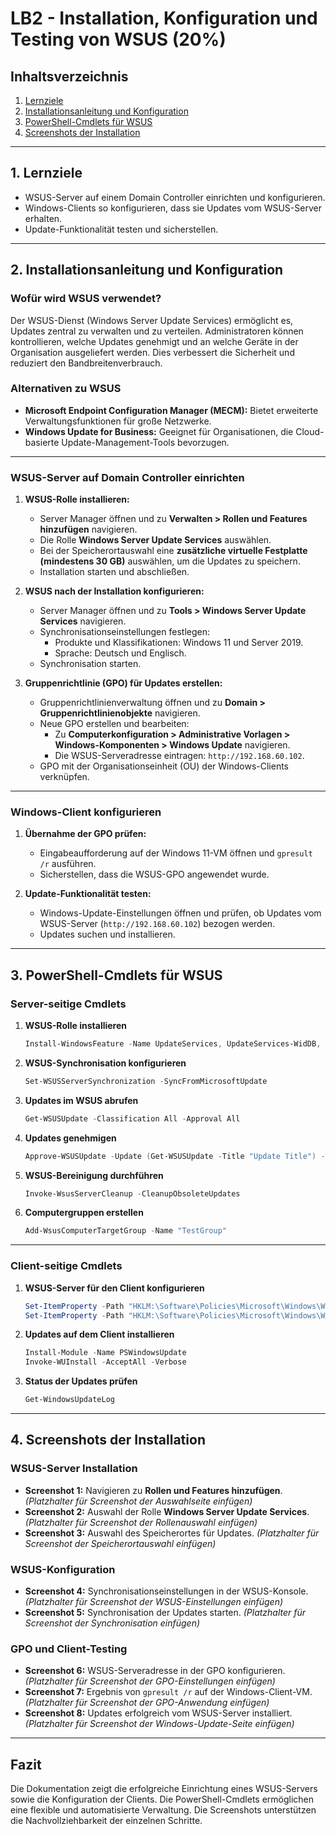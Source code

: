 
# LB2 - Installation, Konfiguration und Testing von WSUS (20%)

## Inhaltsverzeichnis
1. [Lernziele](#lernziele)
2. [Installationsanleitung und Konfiguration](#installationsanleitung-und-konfiguration)
3. [PowerShell-Cmdlets für WSUS](#powershell-cmdlets-für-wsus)
4. [Screenshots der Installation](#screenshots-der-installation)

---

## 1. Lernziele

- WSUS-Server auf einem Domain Controller einrichten und konfigurieren.
- Windows-Clients so konfigurieren, dass sie Updates vom WSUS-Server erhalten.
- Update-Funktionalität testen und sicherstellen.

---

## 2. Installationsanleitung und Konfiguration

### **Wofür wird WSUS verwendet?**
Der WSUS-Dienst (Windows Server Update Services) ermöglicht es, Updates zentral zu verwalten und zu verteilen. Administratoren können kontrollieren, welche Updates genehmigt und an welche Geräte in der Organisation ausgeliefert werden. Dies verbessert die Sicherheit und reduziert den Bandbreitenverbrauch.

### **Alternativen zu WSUS**
- **Microsoft Endpoint Configuration Manager (MECM):** Bietet erweiterte Verwaltungsfunktionen für große Netzwerke.
- **Windows Update for Business:** Geeignet für Organisationen, die Cloud-basierte Update-Management-Tools bevorzugen.

---

### **WSUS-Server auf Domain Controller einrichten**

1. **WSUS-Rolle installieren:**
   - Server Manager öffnen und zu **Verwalten > Rollen und Features hinzufügen** navigieren.
   - Die Rolle **Windows Server Update Services** auswählen.
   - Bei der Speicherortauswahl eine **zusätzliche virtuelle Festplatte (mindestens 30 GB)** auswählen, um die Updates zu speichern.
   - Installation starten und abschließen.

2. **WSUS nach der Installation konfigurieren:**
   - Server Manager öffnen und zu **Tools > Windows Server Update Services** navigieren.
   - Synchronisationseinstellungen festlegen:
     - Produkte und Klassifikationen: Windows 11 und Server 2019.
     - Sprache: Deutsch und Englisch.
   - Synchronisation starten.

3. **Gruppenrichtlinie (GPO) für Updates erstellen:**
   - Gruppenrichtlinienverwaltung öffnen und zu **Domain > Gruppenrichtlinienobjekte** navigieren.
   - Neue GPO erstellen und bearbeiten:
     - Zu **Computerkonfiguration > Administrative Vorlagen > Windows-Komponenten > Windows Update** navigieren.
     - Die WSUS-Serveradresse eintragen: `http://192.168.60.102`.
   - GPO mit der Organisationseinheit (OU) der Windows-Clients verknüpfen.

---

### **Windows-Client konfigurieren**

1. **Übernahme der GPO prüfen:**
   - Eingabeaufforderung auf der Windows 11-VM öffnen und `gpresult /r` ausführen.
   - Sicherstellen, dass die WSUS-GPO angewendet wurde.

2. **Update-Funktionalität testen:**
   - Windows-Update-Einstellungen öffnen und prüfen, ob Updates vom WSUS-Server (`http://192.168.60.102`) bezogen werden.
   - Updates suchen und installieren.

---

## 3. PowerShell-Cmdlets für WSUS

### **Server-seitige Cmdlets**
1. **WSUS-Rolle installieren**
   ```powershell
   Install-WindowsFeature -Name UpdateServices, UpdateServices-WidDB, UpdateServices-RSAT -IncludeManagementTools
   ```

2. **WSUS-Synchronisation konfigurieren**
   ```powershell
   Set-WSUSServerSynchronization -SyncFromMicrosoftUpdate
   ```

3. **Updates im WSUS abrufen**
   ```powershell
   Get-WSUSUpdate -Classification All -Approval All
   ```

4. **Updates genehmigen**
   ```powershell
   Approve-WSUSUpdate -Update (Get-WSUSUpdate -Title "Update Title") -TargetGroupName "All Computers"
   ```

5. **WSUS-Bereinigung durchführen**
   ```powershell
   Invoke-WsusServerCleanup -CleanupObsoleteUpdates
   ```

6. **Computergruppen erstellen**
   ```powershell
   Add-WsusComputerTargetGroup -Name "TestGroup"
   ```

---

### **Client-seitige Cmdlets**
1. **WSUS-Server für den Client konfigurieren**
   ```powershell
   Set-ItemProperty -Path "HKLM:\Software\Policies\Microsoft\Windows\WindowsUpdate" -Name "WUServer" -Value "http://192.168.60.102"
   Set-ItemProperty -Path "HKLM:\Software\Policies\Microsoft\Windows\WindowsUpdate" -Name "WUStatusServer" -Value "http://192.168.60.102"
   ```

2. **Updates auf dem Client installieren**
   ```powershell
   Install-Module -Name PSWindowsUpdate
   Invoke-WUInstall -AcceptAll -Verbose
   ```

3. **Status der Updates prüfen**
   ```powershell
   Get-WindowsUpdateLog
   ```

---

## 4. Screenshots der Installation

### **WSUS-Server Installation**
- **Screenshot 1:** Navigieren zu **Rollen und Features hinzufügen**.
  *(Platzhalter für Screenshot der Auswahlseite einfügen)*
- **Screenshot 2:** Auswahl der Rolle **Windows Server Update Services**.
  *(Platzhalter für Screenshot der Rollenauswahl einfügen)*
- **Screenshot 3:** Auswahl des Speicherortes für Updates.
  *(Platzhalter für Screenshot der Speicherortauswahl einfügen)*

### **WSUS-Konfiguration**
- **Screenshot 4:** Synchronisationseinstellungen in der WSUS-Konsole.
  *(Platzhalter für Screenshot der WSUS-Einstellungen einfügen)*
- **Screenshot 5:** Synchronisation der Updates starten.
  *(Platzhalter für Screenshot der Synchronisation einfügen)*

### **GPO und Client-Testing**
- **Screenshot 6:** WSUS-Serveradresse in der GPO konfigurieren.
  *(Platzhalter für Screenshot der GPO-Einstellungen einfügen)*
- **Screenshot 7:** Ergebnis von `gpresult /r` auf der Windows-Client-VM.
  *(Platzhalter für Screenshot der GPO-Anwendung einfügen)*
- **Screenshot 8:** Updates erfolgreich vom WSUS-Server installiert.
  *(Platzhalter für Screenshot der Windows-Update-Seite einfügen)*

---

## Fazit

Die Dokumentation zeigt die erfolgreiche Einrichtung eines WSUS-Servers sowie die Konfiguration der Clients. Die PowerShell-Cmdlets ermöglichen eine flexible und automatisierte Verwaltung. Die Screenshots unterstützen die Nachvollziehbarkeit der einzelnen Schritte.
